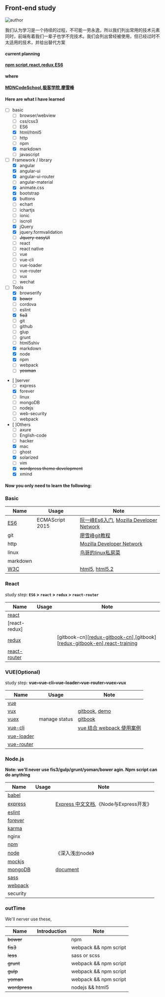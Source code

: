 ## Front-end study

![author]

我们认为学习是一个持续的过程，不可能一劳永逸，所以我们列出常用的技术元素  
同时，前端有着我们一辈子也学不完技术。我们会列出曾经被使用，但已经过时不太适用的技术，并给出替代方案

#### current planning

**[npm script][npm],[react][react],[redux][redux],[ES6][es6-ruan]**
 
#### where

**[MDN][mdn][CodeSchool][codeschool],[极客学院][jikexueyuan],[廖雪峰][liaoxuefeng]**

#### Here are what I have learned 

- [ ] basic
    - [ ] browser/webview
    - [ ] css/css3
    - [ ] ES6
    - [x] html/html5
    - [ ] http
    - [ ] npm 
    - [x] markdown
    - [ ] javascript
- [ ] Framework / library
    - [x] angular
    - [x] angular-ui
    - [x] angular-ui-router
    - [ ] angular-material
    - [x] animate.css
    - [x] bootstrap
    - [x] buttons
    - [ ] echart
    - [ ] ichartjs
    - [ ] ionic
    - [ ] iscroll
    - [x] jQuery
    - [x] jquery.formvalidation
    - [ ] ~~Jquery-easyUI~~
    - [ ] react
    - [ ] react native
    - [ ] vue
    - [ ] vue-cli
    - [ ] vue-loader
    - [ ] vue-router
    - [ ] vux
    - [ ] wechat
- [ ] Tools
    - [x] browserify
    - [x] ~~bower~~
    - [ ] cordova  
    - [ ] eslint
    - [x] ~~fis3~~
    - [ ] git
    - [ ] github
    - [ ] glup
    - [ ] grunt 
    - [ ] html5shiv 
    - [x] markdown
    - [x] node 
    - [x] npm
    - [ ] webpack
    - [ ] ~~yeoman~~   
- [ ]server 
    - [ ] express
    - [x] forever
    - [ ] linux
    - [ ] mongoDB
    - [ ] nodejs
    - [ ] web-security
    - [ ] webpack
- [ ]Others
    - [ ] axure
    - [ ] English-code
    - [ ] hacker
    - [x] mac
    - [ ] ghost
    - [x] solarized
    - [ ] vim
    - [x] ~~wordpress theme development~~
    - [x] xmind
 
#### Now you only need to learn the following: 
 
### Basic

|Name|Usage|Note|
|---|---|---|
|[ES6]|ECMAScript 2015|[阮一峰Es6入门][es6-ruan], [Mozilla Developer Network][mdn-js]|
|git||[廖雪峰git教程][liaoxuefeng]|
|http||[Mozilla Developer Network][mdn-http]|    
|linux||[鸟哥的linux私房菜][linux-vbird]|
|markdown|||   
|[W3C]||[html5][w3c-html5], [html5.2][w3c-html5.2]|

### React

study step: **`ES6` > `react` > `redux` > `react-router`**

|Name|Usage|Note|
|---|---|---|
|[react]|||
|[react-redux]|||
|[redux]||[gitbook-cn][[redux-gitbook-cn]],[gitbook][[redux-gitbook-en]],[react-training]|
|[react-router]||| 

### VUE(Optional)

study step: **vue` > `vue-cli` > `vue-loader` > `vue-router` > `vuex` > `vux**

|Name|Usage|Note|
|---|---|---|
|[vue]|||
|[vux]||[gitbook][vux-gitbook], [demo][vux-demo]|
|[vuex]|manage status|[gitbook][vuex-gitbook]| 
|[vue-cli]||[vue 结合 webpack 使用案例][vue-cli-templates-webpack]| 
|[vue-loader]||| 
|[vue-router]|||  

### Node.js 

**Note: we'll never use fis3/gulp/grunt/yoman/bower agin. Npm script can do anything** 

|Name|Usage|Note|
|---|---|---|
|[babel]|||
|[express]||[Express 中文文档][express-cn],《Node与Express开发》| 
|[eslint]|||
|[forever]|||
|[karma]|||
|nginx|||
|[npm]|||
|[node]||《深入浅出node》
|[mockjs]|||
|[mongoDB]||[document][mongoDB]|
|[sass]|||
|[webpack]|||
|security|||

### outTime

We'll nerver use these,

|Name|Introduction|Note|
|---|---|---|
|~~bower~~||npm|
|~~fis3~~||webpack && npm script|
|~~less~~||sass or scss|
|~~grunt~~||webpack && npm script|
|~~gulp~~||webpack && npm script|
|~~yoman~~||webpack && npm script|
|~~wordpress~~||nodejs && html5 |

[author]:https://img.shields.io/badge/group-军、漾、文、圆、庆、媛-blue.svg
[babel]:https://github.com/babel/babel
[codeschool]:https://www.codeschool.com/
[eslint]:https://github.com/eslint/eslint
[es6]:http://www.ecma-international.org/ecma-262/6.0/index.html
[es6-ruan]:http://es6.ruanyifeng.com/
[express]:https://github.com/expressjs/express
[express-cn]:http://www.expressjs.com.cn/
[forever]:https://github.com/foreverjs/forever
[liaoxuefeng]:http://www.liaoxuefeng.com/
[jikexueyuan]:http://www.jikexueyuan.com/
[karma]:https://github.com/karma-runner/karma
[linux-vbird]:http://linux.vbird.org/
[npm]:https://www.npmjs.com/
[node]:https://nodejs.org/en/
[mdn]:https://developer.mozilla.org/zh-CN/
[mdn-http]:https://developer.mozilla.org/zh-CN/docs/Web/HTTP
[mdn-js]:https://developer.mozilla.org/zh-CN/docs/Web/JavaScript
[mockjs]:http://mockjs.com/
[mongoDB]:https://www.mongodb.com/
[mongoDB]:https://docs.mongodb.com/
[react]:https://facebook.github.io/react/
[react-router]:https://github.com/ReactTraining/react-router
[react-training]:https://github.com/ReactTraining
[redux]:https://github.com/reactjs/redux
[redux-gitbook-cn]:http://cn.redux.js.org/index.html
[redux-gitbook-en]:http://redux.js.org/
[sass]:http://sass-lang.com/
[vue]:http://cn.vuejs.org/
[vue-cli]:https://github.com/vuejs/vue-cli  
[vue-cli-templates-webpack]:http://vuejs-templates.github.io/webpack/
[vue-loader]:https://vue-loader.vuejs.org/en/
[vuex]:http://vuex.vuejs.org/zh-cn/
[vuex-gitbook]:http://vuex.vuejs.org/zh-cn/
[vux]:https://github.com/airyland/vux
[vux-demo]:https://vux.li/
[vux-gitbook]:https://vuxjs.gitbooks.io/vux/content/
[vue-router]:http://router.vuejs.org/zh-cn/essentials/getting-started.html
[W3C]:https://www.w3.org/TR/
[w3c-html5]:https://www.w3.org/TR/html5/
[w3c-html5.2]:http://w3c.github.io/html/
[webpack]:https://webpack.js.org